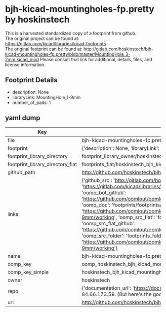 # bjh-kicad-mountingholes-fp.pretty by hoskinstech  
This is a harvested standardized copy of a footprint from github.  
The original project can be found at:  
https://gitlab.com/kicad/libraries/kicad-footprints  
The original footprint can be found at:
http://gitlab.com/hoskinstech/bjh-kicad-mountingholes-fp.pretty/blob/master/MountingHole_3-2mm.kicad_mod
Please consult that link for additional, details, files, and license information.  
## Footprint Details
* description: None  
* libraryLink: MountingHole_1-9mm  
* number_of_pads: 1  
## yaml dump  
| Key | Value |  
| --- | --- |  
| file | bjh-kicad-mountingholes-fp.pretty/MountingHole_1-9mm.kicad_mod |  
| footprint | {'description': None, 'libraryLink': 'MountingHole_1-9mm', 'number_of_pads': 1} |  
| footprint_library_directory | footprint_library_owner/hoskinstech_bjh-kicad-mountingholes-fp.pretty |  
| footprint_library_directory_flat | footprints_flat/hoskinstech_bjh_kicad_mountingholes_fp_mountinghole_1_9mm/working |  
| github_path | http://github.com/hoskinstech/bjh-kicad-mountingholes-fp.pretty/blob/master/MountingHole_1-9mm.kicad_mod |  
| links | {'github_src': 'http://gitlab.com/hoskinstech/bjh-kicad-mountingholes-fp.pretty/blob/master/MountingHole_3-2mm.kicad_mod', 'github_src_repo': 'https://gitlab.com/kicad/libraries/kicad-footprints', 'oomp_bot': 'footprints/hoskinstech_bjh_kicad_mountingholes_fp_mountinghole_1_9mm/working', 'oomp_bot_github': 'https://github.com/oomlout/oomlout_oomp_footprint_bot/tree/main/footprints/hoskinstech_bjh_kicad_mountingholes_fp_mountinghole_1_9mm/working', 'oomp_doc': 'footprints/footprints/hoskinstech/bjh-kicad-mountingholes-fp/MountingHole_1-9mm/working/', 'oomp_doc_github': 'https://github.com/oomlout/oomlout_oomp_footprint_doc/tree/main/footprints/footprints/hoskinstech/bjh-kicad-mountingholes-fp/MountingHole_1-9mm/working', 'oomp_src_flat': 'footprints_flat/footprints_flat/hoskinstech_bjh_kicad_mountingholes_fp_mountinghole_1_9mm/working', 'oomp_src_flat_github': 'https://github.com/oomlout/oomlout_oomp_footprint_src/tree/main/footprints_flat/hoskinstech_bjh_kicad_mountingholes_fp_mountinghole_1_9mm/working', 'oomp_src_folder': 'footprints_folder/footprints_folder/hoskinstech/bjh-kicad-mountingholes-fp/MountingHole_1-9mm/working', 'oomp_src_folder_github': 'https://github.com/oomlout/oomlout_oomp_footprint_src/tree/main/footprints_folder/hoskinstech/bjh-kicad-mountingholes-fp/MountingHole_1-9mm/working'} |  
| name | bjh-kicad-mountingholes-fp.pretty |  
| oomp_key | oomp_hoskinstech_bjh_kicad_mountingholes_fp_mountinghole_1_9mm |  
| oomp_key_simple | hoskinstech_bjh_kicad_mountingholes_fp_mountinghole_1_9mm |  
| owner | hoskinstech |  
| repo | {'documentation_url': 'https://docs.github.com/rest/overview/resources-in-the-rest-api#rate-limiting', 'message': "API rate limit exceeded for 84.66.173.59. (But here's the good news: Authenticated requests get a higher rate limit. Check out the documentation for more details.)"} |  
| url | http://github.com/hoskinstech/bjh-kicad-mountingholes-fp.pretty |  

